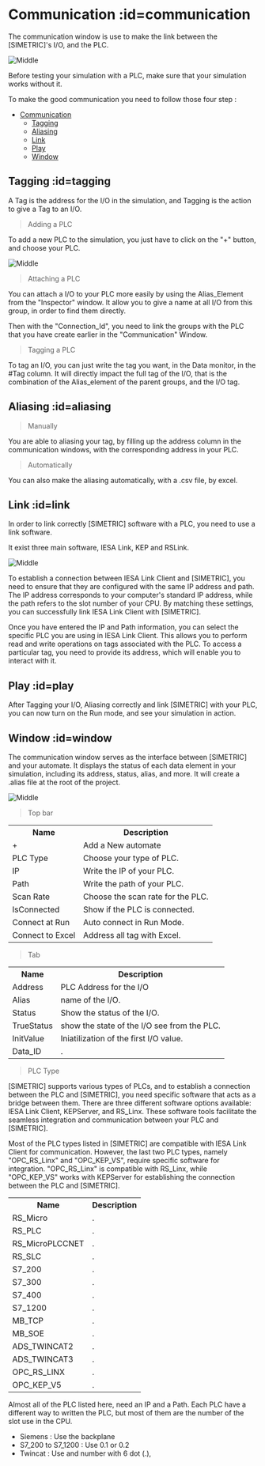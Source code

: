 # Communication  :id=communication

The communication window is use to make the link between the <fs>[SIMETRIC]</fs>'s I/O, and the PLC. 

![Middle](Images/First_scheme.png ':size=500')

Before testing your simulation with a PLC, make sure that your simulation works without it.

To make the good communication you need to follow those four step :

- [Communication](#communication)
	- [Tagging](#tagging)
	- [Aliasing](#aliasing)
	- [Link](#link)
	- [Play](#play)
	- [Window](#window)



## Tagging :id=tagging

A Tag is the address for the I/O in the simulation, and Tagging is the action to give a Tag to an I/O.

>Adding a PLC

To add a new PLC to the simulation, you just have to click on the "+" button, and choose your PLC.

![Middle](Images/Arrow.png ':size=500')

>Attaching a PLC

You can attach a I/O to your PLC more easily by using the Alias_Element from the "Inspector" window. It allow you to give a name at all I/O from this group, in order to find them directly. 

Then with the "Connection_Id", you need to link the groups with the PLC that you have create earlier in the "Communication" Window.

>Tagging a PLC

To tag an I/O, you can just write the tag you want, in the Data monitor, in the #Tag column. It will directly impact the full tag of the I/O, that is the combination of the Alias_element of the parent groups, and the I/O tag.


## Aliasing :id=aliasing

>Manually

You are able to aliasing your tag, by filling up the address column in the communication windows, with the corresponding address in your PLC.

>Automatically

You can also make the aliasing automatically, with a .csv file, by excel.

## Link :id=link

In order to link correctly <fs>[SIMETRIC]</fs> software with a PLC, you need to use a link software.

It exist three main software, IESA Link, KEP and RSLink.

![Middle](Images/IESA_Link.png ':size=500')

To establish a connection between IESA Link Client and <fs>[SIMETRIC]</fs>, you need to ensure that they are configured with the same IP address and path. The IP address corresponds to your computer's standard IP address, while the path refers to the slot number of your CPU. By matching these settings, you can successfully link IESA Link Client with <fs>[SIMETRIC]</fs>.

Once you have entered the IP and Path information, you can select the specific PLC you are using in IESA Link Client. This allows you to perform read and write operations on tags associated with the PLC. To access a particular tag, you need to provide its address, which will enable you to interact with it.


## Play :id=play

After Tagging your I/O, Aliasing correctly and link <fs>[SIMETRIC]</fs> with your PLC, you can now turn on the Run mode, and see your simulation in action. 


## Window :id=window

The communication window serves as the interface between <fs>[SIMETRIC]</fs> and your automate. It displays the status of each data element in your simulation, including its address, status, alias, and more. It will create a .alias file at the root of the project.

![Middle](Images/WindowController.png ':size=500')

>Top bar

<table>
        <tbody><tr>
            <th>Name</th>
            <th>Description</th>
        </tr>
        <tr>
            <td>+</td>
            <td>Add a New automate</td>
        </tr>
        <tr>
            <td>PLC Type</td>
            <td>Choose your type of PLC.</td>
        </tr>
        <tr>
            <td>IP</td>
            <td>Write the IP of your PLC.</td>
        </tr>
        <tr>
            <td>Path</td>
            <td>Write the path of your PLC.</td>
        </tr>
        <tr>
            <td>Scan Rate</td>
            <td>Choose the scan rate for the PLC.</td>
        </tr>
        <tr>
            <td>IsConnected</td>
            <td>Show if the PLC is connected.</td>
        </tr>
        <tr>
            <td>Connect at Run</td>
            <td>Auto connect in Run Mode.</td>
        </tr>
        <tr>
            <td>Connect to Excel</td>
            <td>Address all tag with Excel.</td>
        </tr>
</tbody></table>

>Tab

<table>
        <tbody><tr>
            <th>Name</th>
            <th>Description</th>
        </tr>
        <tr>
            <td>Address</td>
            <td>PLC Address for the I/O</td>
        </tr>
        <tr>
            <td>Alias</td>
            <td>name of the I/O.</td>
        </tr>
        <tr>
            <td>Status</td>
            <td>Show the status of the I/O.</td>
        </tr>
        <tr>
            <td>TrueStatus</td>
            <td>show the state of the I/O see from the PLC.</td>
        </tr>
        <tr>
            <td>InitValue</td>
            <td>Iniatilization of the first I/O value.</td>
        </tr>
        <tr>
            <td>Data_ID</td>
            <td>.</td>
        </tr>
</tbody></table>

>PLC Type

<fs>[SIMETRIC]</fs> supports various types of PLCs, and to establish a connection between the PLC and <fs>[SIMETRIC]</fs>, you need specific software that acts as a bridge between them. There are three different software options available: IESA Link Client, KEPServer, and RS_Linx. These software tools facilitate the seamless integration and communication between your PLC and <fs>[SIMETRIC]</fs>.

Most of the PLC types listed in <fs>[SIMETRIC]</fs> are compatible with IESA Link Client for communication. However, the last two PLC types, namely "OPC_RS_Linx" and "OPC_KEP_VS", require specific software for integration. "OPC_RS_Linx" is compatible with RS_Linx, while "OPC_KEP_VS" works with KEPServer for establishing the connection between the PLC and <fs>[SIMETRIC]</fs>.

<table>
        <tbody><tr>
            <th>Name</th>
            <th>Description</th>
        </tr>
        <tr>
            <td>RS_Micro</td>
            <td>.</td>
        </tr>
        <tr>
            <td>RS_PLC</td>
            <td>.</td>
        </tr>
        <tr>
            <td>RS_MicroPLCCNET</td>
            <td>.</td>
        </tr>
        <tr>
            <td>RS_SLC</td>
            <td>.</td>
        </tr>
        <tr>
            <td>S7_200</td>
            <td>.</td>
        </tr>
        <tr>
            <td>S7_300</td>
            <td>.</td>
        </tr>
        <tr>
            <td>S7_400</td>
            <td>.</td>
        </tr>
        <tr>
            <td>S7_1200</td>
            <td>.</td>
        </tr>
        <tr>
            <td>MB_TCP</td>
            <td>.</td>
        </tr>
        <tr>
            <td>MB_SOE</td>
            <td>.</td>
        </tr>
        <tr>
            <td>ADS_TWINCAT2</td>
            <td>.</td>
        </tr>
        <tr>
            <td>ADS_TWINCAT3</td>
            <td>.</td>
        </tr>
        <tr>
            <td>OPC_RS_LINX</td>
            <td>.</td>
        </tr>
        <tr>
            <td>OPC_KEP_V5</td>
            <td>.</td>
        </tr>
</tbody></table>

Almost all of the PLC listed here, need an IP and a Path. Each PLC have a different way to written the PLC, but most of them are the number of the slot use in the CPU.

- Siemens : Use the backplane
- S7_200 to S7_1200 : Use 0.1 or 0.2
- Twincat : Use and number with 6 dot (.), 





